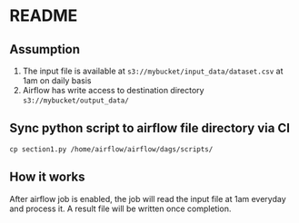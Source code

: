# README

## Assumption
1. The input file is available at `s3://mybucket/input_data/dataset.csv` at 1am on daily basis
2. Airflow has write access to destination directory `s3://mybucket/output_data/`

## Sync python script to airflow file directory via CI
```
cp section1.py /home/airflow/airflow/dags/scripts/
```

## How it works
After airflow job is enabled, the job will read the input file at 1am everyday and process it. A result file will be written once completion.